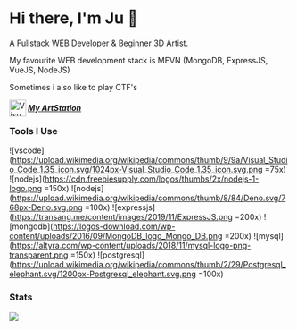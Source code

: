 # Hi there, I'm Ju 👋

A Fullstack WEB Developer & Beginner 3D Artist.

My favourite WEB development stack is MEVN (MongoDB, ExpressJS, VueJS, NodeJS)

Sometimes i also like to play CTF's

[<img align="left" alt="Visual Studio Code" width="30px" src="https://www.iconfinder.com/data/icons/logos-and-brands/512/27_Artstation_logo_logos-512.png" />](https://www.artstation.com/juthecutie) 
 
 ##### [My ArtStation](https://www.artstation.com/juthecutie)
 
 ### Tools I Use
 ![vscode](https://upload.wikimedia.org/wikipedia/commons/thumb/9/9a/Visual_Studio_Code_1.35_icon.svg/1024px-Visual_Studio_Code_1.35_icon.svg.png =75x)
 ![nodejs](https://cdn.freebiesupply.com/logos/thumbs/2x/nodejs-1-logo.png =150x)
 ![nodejs](https://upload.wikimedia.org/wikipedia/commons/thumb/8/84/Deno.svg/768px-Deno.svg.png =100x)
 ![expressjs](https://transang.me/content/images/2019/11/ExpressJS.png =200x)
 ![mongodb](https://logos-download.com/wp-content/uploads/2016/09/MongoDB_logo_Mongo_DB.png =200x)
 ![mysql](https://altyra.com/wp-content/uploads/2018/11/mysql-logo-png-transparent.png =150x)
 ![postgresql](https://upload.wikimedia.org/wikipedia/commons/thumb/2/29/Postgresql_elephant.svg/1200px-Postgresql_elephant.svg.png =100x)
 
### Stats
![](https://github-readme-stats.vercel.app/api/top-langs/?username=juthecutie&hide=html&theme=cobalt)

<!--
Here are some ideas to get you started:

- 🔭 I’m currently working on ...
- 🌱 I’m currently learning ...
- 👯 I’m looking to collaborate on ...
- 🤔 I’m looking for help with ...
- 💬 Ask me about ...
- 📫 How to reach me: ...
- 😄 Pronouns: ...
- ⚡ Fun fact: ...
-->
